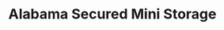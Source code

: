 ---
title: "Alabama Secured Mini Storage"
url: /irondale/alabama-secured-mini-storage/
shop: Mieten
---